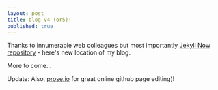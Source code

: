 ```yaml
---
layout: post
title: blog v4 (or5)!
published: true
---
```


Thanks to innumerable web colleagues but most importantly [Jekyll Now repository](https://github.com/barryclark/jekyll-now) - here's new location of my blog. 

More to come...

Update: Also, [prose.io](http://prose.io) for great online github page editing)!
